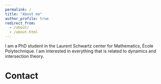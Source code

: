 ```yaml
---
permalink: /
title: "About me"
author_profile: true
redirect_from: 
  - /about/
  - /about.html
---
```



I am a PhD student in the Laurent Schwartz center for Mathematics, École Polytechnique. I am interested in everything that is related to dynamics and intersection theory.



Contact
======


